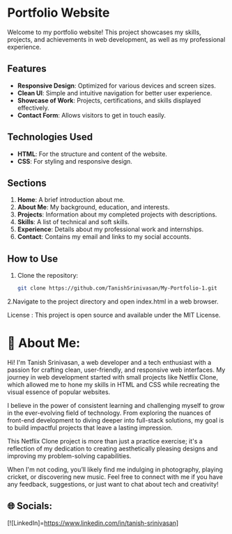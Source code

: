 # Portfolio Website  

Welcome to my portfolio website! This project showcases my skills, projects, and achievements in web development, as well as my professional experience.  

## Features  
- **Responsive Design**: Optimized for various devices and screen sizes.  
- **Clean UI**: Simple and intuitive navigation for better user experience.  
- **Showcase of Work**: Projects, certifications, and skills displayed effectively.  
- **Contact Form**: Allows visitors to get in touch easily.  

## Technologies Used  
- **HTML**: For the structure and content of the website.  
- **CSS**: For styling and responsive design.  

## Sections  
1. **Home**: A brief introduction about me.  
2. **About Me**: My background, education, and interests.  
3. **Projects**: Information about  my completed projects with descriptions.
4. **Skills**: A list of technical and soft skills.  
5. **Experience**: Details about my professional work and internships.  
6. **Contact**: Contains my email and links to my social accounts.  

## How to Use  
1. Clone the repository:  
   ```bash  
   git clone https://github.com/TanishSrinivasan/My-Portfolio-1.git

2.Navigate to the project directory and open index.html in a web browser.

License : This project is open source and available under the MIT License.



# 💫 About Me:
Hi! I'm Tanish Srinivasan, a web developer and a tech enthusiast with a passion for crafting clean, user-friendly, and responsive web interfaces. My journey in web development started with small projects like  Netflix Clone, which allowed me to hone my skills in HTML and CSS while recreating the visual essence of popular websites.

I believe in the power of consistent learning and challenging myself to grow in the ever-evolving field of technology. From exploring the nuances of front-end development to diving deeper into full-stack solutions, my goal is to build impactful projects that leave a lasting impression.

This Netflix Clone project is more than just a practice exercise; it's a reflection of my dedication to creating aesthetically pleasing designs and improving my problem-solving capabilities.

When I'm not coding, you’ll likely find me indulging in photography, playing cricket, or discovering new music. Feel free to connect with me if you have any feedback, suggestions, or just want to chat about tech and creativity!


## 🌐 Socials:
[![LinkedIn]=https://www.linkedin.com/in/tanish-srinivasan] 


